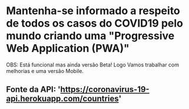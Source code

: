 # Mantenha-se informado a respeito de todos os casos do COVID19 pelo mundo criando uma "Progressive Web Application (PWA)"

OBS: Está funcional mas ainda versão Beta! Logo Vamos trabalhar com melhorias e uma versão Mobile.

## Fonte da API: 'https://coronavirus-19-api.herokuapp.com/countries'
